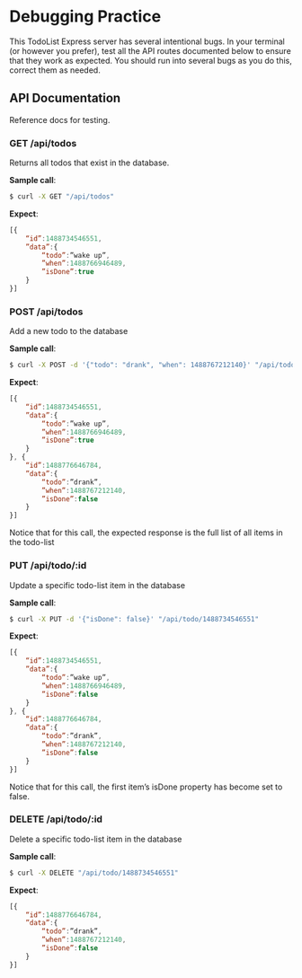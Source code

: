 # Debugging Practice

This TodoList Express server has several intentional bugs. In your terminal (or however you prefer), test all the API routes documented below to ensure that they work as expected. You should run into several bugs as you do this, correct them as needed.

## API Documentation

Reference docs for testing.

### GET /api/todos
Returns all todos that exist in the database.

**Sample call**:
```bash
$ curl -X GET "/api/todos"
```

**Expect**:
```js
[{
    “id”:1488734546551,
    ”data”:{
        “todo”:”wake up”,
        ”when”:1488766946489,
        ”isDone”:true
    }
}]
```

### POST /api/todos
Add a new todo to the database

**Sample call**:
```bash
$ curl -X POST -d '{"todo": "drank", "when": 1488767212140}' "/api/todos"
```

**Expect**:
```js
[{
    “id”:1488734546551,
    ”data”:{
        “todo”:”wake up”,
        ”when”:1488766946489,
        ”isDone”:true
    }
}, {
    “id”:1488776646784,
    ”data”:{
        “todo”:”drank”,
        ”when”:1488767212140,
        ”isDone”:false
    }
}]
```

Notice that for this call, the expected response is the full list of all items in the todo-list

### PUT /api/todo/:id
Update a specific todo-list item in the database

**Sample call**:
```bash
$ curl -X PUT -d '{"isDone": false}' "/api/todo/1488734546551"
```

**Expect**:
```js
[{
    “id”:1488734546551,
    ”data”:{
        “todo”:”wake up”,
        ”when”:1488766946489,
        ”isDone”:false
    }
}, {
    “id”:1488776646784,
    ”data”:{
        “todo”:”drank”,
        ”when”:1488767212140,
        ”isDone”:false
    }
}]
```

Notice that for this call, the first item’s isDone property has become set to false.

### DELETE /api/todo/:id
Delete a specific todo-list item in the database

**Sample call**:
```bash
$ curl -X DELETE "/api/todo/1488734546551"
```

**Expect**:
```js
[{
    “id”:1488776646784,
    ”data”:{
        “todo”:”drank”,
        ”when”:1488767212140,
        ”isDone”:false
    }
}]
```
